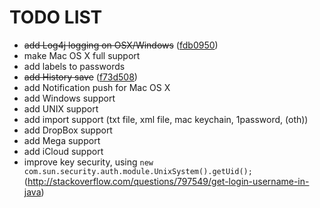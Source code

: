 # TODO LIST

* ~~add Log4j logging on OSX/Windows~~ ([fdb0950](https://github.com/benchdoos/PasswordStorrager/commit/fdb0950ccb34a854ba0303acbfbe34afe909ab62))
* make Mac OS X full support
* add labels to passwords
* ~~add History save~~ ([f73d508](https://github.com/benchdoos/PasswordStorrager/commit/f73d508051d2a3fa74f84d1262ea5eccedbeb762))
* add Notification push for Mac OS X
* add Windows support
* add UNIX support
* add import support (txt file, xml file, mac keychain, 1password, (oth))
* add DropBox support
* add Mega support
* add iCloud support
* improve key security, using ```new com.sun.security.auth.module.UnixSystem().getUid();```
(http://stackoverflow.com/questions/797549/get-login-username-in-java)
